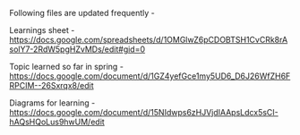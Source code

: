 Following files are updated frequently -

Learnings sheet - https://docs.google.com/spreadsheets/d/1OMGlwZ6pCDOBTSH1CvCRk8rAsolY7-2RdW5pgHZvMDs/edit#gid=0


Topic learned so far in spring - https://docs.google.com/document/d/1GZ4yefGce1my5UD6_D6J26WfZH6FRPCIM--26Sxrqx8/edit


Diagrams for learning - https://docs.google.com/document/d/15NIdwps6zHJVjdIAApsLdcx5sCI-hAQsHQoLus9hwUM/edit
